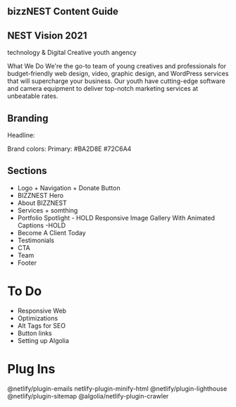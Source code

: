## bizzNEST Content Guide

## NEST Vision 2021

technology & Digital Creative youth angency

What We Do
We're the go-to team of young creatives and professionals for budget-friendly web design, video, graphic design, and WordPress services that will supercharge your business. Our youth have cutting-edge software and camera equipment to deliver top-notch marketing services at unbeatable rates.

## Branding

Headline:

Brand colors:
Primary: #BA2D8E #72C6A4

## Sections

- Logo + Navigation + Donate Button
- BIZZNEST Hero
- About BIZZNEST
- Services + somthing
- Portfolio Spotlight - HOLD
  Responsive Image Gallery With Animated Captions -HOLD
- Become A Client Today
- Testimonials
- CTA
- Team
- Footer

# To Do

- Responsive Web
- Optimizations
- Alt Tags for SEO
- Button links
- Setting up Algolia

# Plug Ins

@netlify/plugin-emails
netlify-plugin-minify-html
@netlify/plugin-lighthouse
@netlify/plugin-sitemap
@algolia/netlify-plugin-crawler
